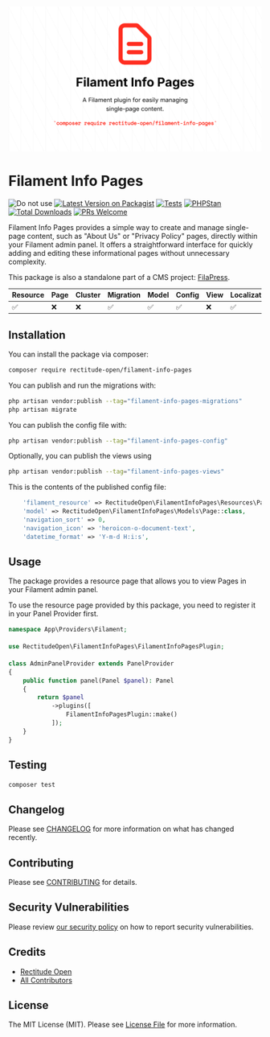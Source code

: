 ![Filament Info Pages Banner](./art/Filament%20Info%20Pages.png)
# Filament Info Pages

![Do not use](https://img.shields.io/badge/Under%20development-Don't%20use-red)
[![Latest Version on Packagist](https://img.shields.io/packagist/v/rectitude-open/filament-info-pages.svg?style=flat-square)](https://packagist.org/packages/rectitude-open/filament-info-pages)
[![Tests](https://github.com/rectitude-open/filament-info-pages/actions/workflows/run-tests.yml/badge.svg)](https://github.com/rectitude-open/filament-info-pages/actions/workflows/run-tests.yml)
[![PHPStan](https://img.shields.io/badge/PHPStan-level%205-brightgreen)](https://phpstan.org/)
[![Total Downloads](https://img.shields.io/packagist/dt/rectitude-open/filament-info-pages.svg?style=flat-square)](https://packagist.org/packages/rectitude-open/filament-info-pages)
[![PRs Welcome](https://img.shields.io/badge/PRs-welcome-brightgreen.svg?style=flat-square)](https://github.com/rectitude-open/filament-info-pages/pulls)

Filament Info Pages provides a simple way to create and manage single-page content, such as "About Us" or "Privacy Policy" pages, directly within your Filament admin panel. It offers a straightforward interface for quickly adding and editing these informational pages without unnecessary complexity.

This package is also a standalone part of a CMS project: [FilaPress](https://github.com/rectitude-open/filapress).

Resource | Page | Cluster | Migration | Model | Config | View | Localization
--- | --- | --- | --- | --- | --- | --- | ---
✅ | ❌| ❌ | ✅ | ✅ | ✅ | ❌ | ✅  

## Installation

You can install the package via composer:

```bash
composer require rectitude-open/filament-info-pages
```

You can publish and run the migrations with:

```bash
php artisan vendor:publish --tag="filament-info-pages-migrations"
php artisan migrate
```

You can publish the config file with:

```bash
php artisan vendor:publish --tag="filament-info-pages-config"
```

Optionally, you can publish the views using

```bash
php artisan vendor:publish --tag="filament-info-pages-views"
```

This is the contents of the published config file:

```php
    'filament_resource' => RectitudeOpen\FilamentInfoPages\Resources\PageResource::class,
    'model' => RectitudeOpen\FilamentInfoPages\Models\Page::class,
    'navigation_sort' => 0,
    'navigation_icon' => 'heroicon-o-document-text',
    'datetime_format' => 'Y-m-d H:i:s',
```

## Usage

The package provides a resource page that allows you to view Pages in your Filament admin panel. 

To use the resource page provided by this package, you need to register it in your Panel Provider first.

```php
namespace App\Providers\Filament;

use RectitudeOpen\FilamentInfoPages\FilamentInfoPagesPlugin;

class AdminPanelProvider extends PanelProvider
{
    public function panel(Panel $panel): Panel
    {
        return $panel
            ->plugins([
                FilamentInfoPagesPlugin::make()
            ]);
    }
}
```

## Testing

```bash
composer test
```

## Changelog

Please see [CHANGELOG](CHANGELOG.md) for more information on what has changed recently.

## Contributing

Please see [CONTRIBUTING](.github/CONTRIBUTING.md) for details.

## Security Vulnerabilities

Please review [our security policy](../../security/policy) on how to report security vulnerabilities.

## Credits

- [Rectitude Open](https://github.com/rectitude-open)
- [All Contributors](../../contributors)

## License

The MIT License (MIT). Please see [License File](LICENSE.md) for more information.
